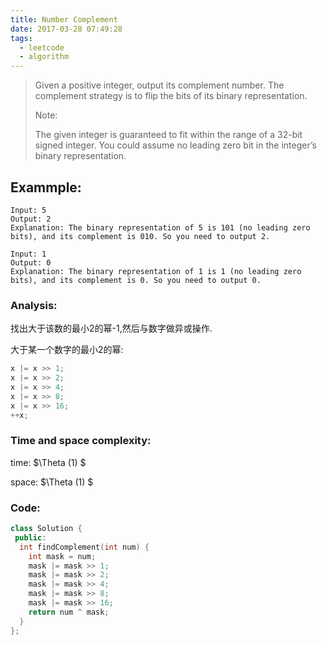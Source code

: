 ```yaml
---
title: Number Complement
date: 2017-03-28 07:49:28
tags:
  - leetcode
  - algorithm
---
```

>
>Given a positive integer, output its complement number. The complement strategy is to flip the bits of its binary representation.
>
>Note:
>
>The given integer is guaranteed to fit within the range of a 32-bit signed integer.
>You could assume no leading zero bit in the integer’s binary representation.
>

## Exammple:
```
Input: 5
Output: 2
Explanation: The binary representation of 5 is 101 (no leading zero bits), and its complement is 010. So you need to output 2.

Input: 1
Output: 0
Explanation: The binary representation of 1 is 1 (no leading zero bits), and its complement is 0. So you need to output 0.
```
### Analysis:
找出大于该数的最小2的幂-1,然后与数字做异或操作.

大于某一个数字的最小2的幂:
```cpp
x |= x >> 1;
x |= x >> 2;
x |= x >> 4;
x |= x >> 8;
x |= x >> 16;
++x;
```
### Time and space complexity:
time: $\Theta (1) $

space: $\Theta (1) $
### Code:
```cpp
class Solution {
 public:
  int findComplement(int num) {
    int mask = num;
    mask |= mask >> 1;
    mask |= mask >> 2;
    mask |= mask >> 4;
    mask |= mask >> 8;
    mask |= mask >> 16;
    return num ^ mask;
  }
};
```
